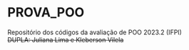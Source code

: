 # PROVA_POO
Repositório dos códigos da avaliação de POO 2023.2 (IFPI)
</br>
<s>DUPLA: Juliana Lima e Kleberson Vilela</s>
